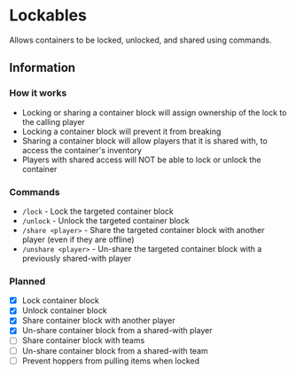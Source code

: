 # Lockables
Allows containers to be locked, unlocked, and shared using commands.

## Information
### How it works
- Locking or sharing a container block will assign ownership of the lock to the calling player
- Locking a container block will prevent it from breaking
- Sharing a container block will allow players that it is shared with, to access the container's inventory
- Players with shared access will NOT be able to lock or unlock the container

### Commands
- `/lock` - Lock the targeted container block
- `/unlock` - Unlock the targeted container block
- `/share <player>` - Share the targeted container block with another player (even if they are offline)
- `/unshare <player>` - Un-share the targeted container block with a previously shared-with player

### Planned
- [x] Lock container block
- [x] Unlock container block
- [x] Share container block with another player
- [x] Un-share container block from a shared-with player
- [ ] Share container block with teams
- [ ] Un-share container block from a shared-with team
- [ ] Prevent hoppers from pulling items when locked
